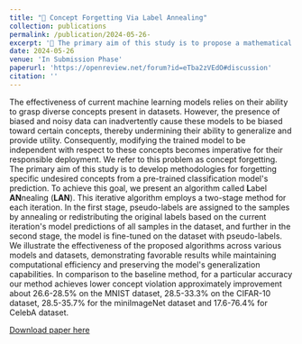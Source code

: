```yaml
---
title: "📍 Concept Forgetting Via Label Annealing"
collection: publications
permalink: /publication/2024-05-26- 
excerpt: '🎯 The primary aim of this study is to propose a mathematical definition of forgetting in ML models and develop methodologies for forgetting specific undesired concepts from pre-trained classification models'
date: 2024-05-26
venue: 'In Submission Phase'
paperurl: 'https://openreview.net/forum?id=eTba2zVEdO#discussion'
citation: ''
---
```

The effectiveness of current machine learning models relies on their ability to grasp diverse concepts present in datasets. However, the presence of biased and noisy data can inadvertently cause these models to be biased toward certain concepts, thereby undermining their ability to generalize and provide utility. Consequently, modifying the trained model to be independent with respect to these concepts becomes imperative for their responsible deployment. We refer to this problem as concept forgetting. The primary aim of this study is to develop methodologies for forgetting specific undesired concepts from a pre-trained classification model's prediction. To achieve this goal, we present an algorithm called **L**abel **AN**nealing (**LAN**). This iterative algorithm employs a two-stage method for each iteration. In the first stage, pseudo-labels are assigned to the samples by annealing or redistributing the original labels based on the current iteration's model predictions of all samples in the dataset, and further in the second stage, the model is fine-tuned on the dataset with pseudo-labels. We illustrate the effectiveness of the proposed algorithms across various models and datasets, demonstrating favorable results while maintaining computational efficiency and preserving the model's generalization capabilities. In comparison to the baseline method, for a particular accuracy our method achieves lower concept violation approximately improvement about 26.6-28.5% on the MNIST dataset, 28.5-33.3% on the CIFAR-10 dataset, 28.5-35.7% for the miniImageNet dataset and 17.6-76.4% for CelebA dataset. 

[Download paper here](https://openreview.net/forum?id=eTba2zVEdO#discussion)